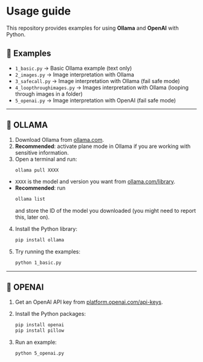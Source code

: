 # Usage guide

This repository provides examples for using **Ollama** and **OpenAI** with Python.

## 📂 Examples

* `1_basic.py` → Basic Ollama example (text only)
* `2_images.py` → Image interpretation with Ollama
* `3_safecall.py` → Image interpretation with Ollama (fail safe mode)
* `4_loopthroughimages.py` → Images interpretation with Ollama (looping through images in a folder)
* `5_openai.py` → Image interpretation with OpenAI (fail safe mode)

---

## 🚀 OLLAMA

1. Download Ollama from [ollama.com](https://ollama.com).
2. **Recommended**: activate plane mode in Ollama if you are working with sensitive information.
3. Open a terminal and run:
   ```bash
   ollama pull XXXX

* `XXXX` is the model and version you want from [ollama.com/library](https://ollama.com/library).
* **Recommended**: run
  ```bash
  ollama list
  ```
  and store the ID of the model you downloaded (you might need to report this, later on).

4. Install the Python library:
   ```bash
   pip install ollama
   ```
5. Try running the examples:
   ```bash
   python 1_basic.py
   ```

---

## 🔑 OPENAI

1. Get an OpenAI API key from [platform.openai.com/api-keys](https://platform.openai.com/api-keys).
2. Install the Python packages:

   ```bash
   pip install openai
   pip install pillow
   ```
3. Run an example:
   ```bash
   python 5_openai.py
   ```
